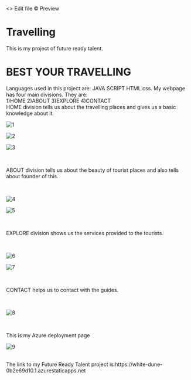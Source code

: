 <> Edit file © Preview
# Travelling
This is my project of future ready talent.
<h1>BEST YOUR TRAVELLING</h1>
Languages used in this project are:
JAVA SCRIPT
HTML
css.
My webpage has four main divisions.
They are:
<br>
1)HOME
2)ABOUT
3)EXPLORE
4)CONTACT 
<br>
HOME division tells us about the travelling places and gives us a basic knowledge about it.
<br>







![1](https://user-images.githubusercontent.com/109505020/183054018-cefa6f90-3072-4f48-9842-887176fcd51d.png)










![2](https://user-images.githubusercontent.com/109505020/183054174-0991660e-7208-4915-8bc5-f9aca1c92c50.png)







![3](https://user-images.githubusercontent.com/109505020/183055595-8b6ffd8a-1def-473c-8984-5c59070419d9.png)






<br>



ABOUT division tells us about the beauty of tourist places and also tells about founder of this.



<br>







![4](https://user-images.githubusercontent.com/109505020/183054374-9874eb69-ab10-4797-a899-e9a32926afa8.png)










![5](https://user-images.githubusercontent.com/109505020/183055268-7dba0cbb-2410-4230-8627-7aa297052646.png)








<br>


EXPLORE division shows us the services provided to the tourists.



<br>








![6](https://user-images.githubusercontent.com/109505020/183054506-b51be441-f9fb-4d79-b4bf-7162a4cf1c2b.png)










![7](https://user-images.githubusercontent.com/109505020/183055129-e3d8c6b9-69bb-4396-ace4-2ee2f8aad007.png)







<br>



CONTACT helps us to contact with the guides.



<br>







![8](https://user-images.githubusercontent.com/109505020/183054991-338940db-9e26-4b9f-9aad-46df2f951e32.png)








<br>

This is my Azure deployment page
<br>





![9](https://user-images.githubusercontent.com/109505020/183056072-734d8894-a979-490b-a005-f16e7aace9bf.png)






<br>
The link to my Future Ready Talent project is:https://white-dune-0b2e69d10.1.azurestaticapps.net
